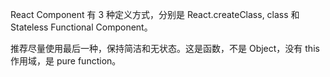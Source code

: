 React Component 有 3 种定义方式，分别是 React.createClass, class 和 Stateless Functional Component。

推荐尽量使用最后一种，保持简洁和无状态。这是函数，不是 Object，没有 this 作用域，是 pure function。